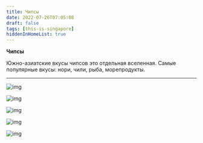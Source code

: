 ```yaml
---
title: Чипсы
date: 2022-07-26T07:05:08
draft: false
tags: [this-is-singapore]
hiddenInHomeList: true
---
```

**Чипсы**

Южно-азиатские вкусы чипсов это отдельная вселенная. Самые популярные вкусы: нори, чили, рыба, морепродукты.
****

![img](/images/this-is-singapore/photos/photo_26@26-07-2022_07-05-08.jpg#center)

![img](/images/this-is-singapore/photos/photo_27@26-07-2022_07-05-08.jpg#center)

![img](/images/this-is-singapore/photos/photo_28@26-07-2022_07-05-09.jpg#center)

![img](/images/this-is-singapore/photos/photo_30@26-07-2022_07-05-09.jpg#center)

![img](/images/this-is-singapore/photos/photo_31@26-07-2022_07-05-09.jpg#center)
